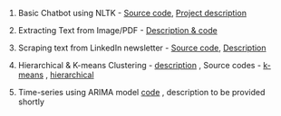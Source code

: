 
1. Basic Chatbot using NLTK - [Source code](https://github.com/khushboo-gehi/Py-ML-DL/blob/main/Basic_chatbot_implementation_.ipynb), [Project description](https://khushboo-gehi.medium.com/a-not-so-perfect-chatbot-2de0040adb16)

2. Extracting Text from Image/PDF - [Description & code](https://khushboo-gehi.medium.com/extracting-text-from-image-pdf-8db262f716b1)

3. Scraping text from LinkedIn newsletter - [Source code](https://github.com/khushboo-gehi/Py-ML-DL/blob/main/Scrape_.ipynb), [Description](https://khushboo-gehi.medium.com/scraping-data-off-the-web-a5cb6677cc69)

4. Hierarchical & K-means Clustering - [description](https://khushboo-gehi.medium.com/hierarchical-k-means-clustering-e67070713dca) , Source codes - [k-means](https://github.com/khushboo-gehi/Data-Science-Projects-in-Python/blob/main/KMeansClustering.ipynb) , [hierarchical](https://github.com/khushboo-gehi/Data-Science-Projects-in-Python/blob/main/CustomerSegmentation_Python.ipynb)

5. Time-series using ARIMA model [code](https://github.com/khushboo-gehi/Data-Science-Projects-in-Python/blob/main/ARIMA_TimeSeries.ipynb) , description to be provided shortly
